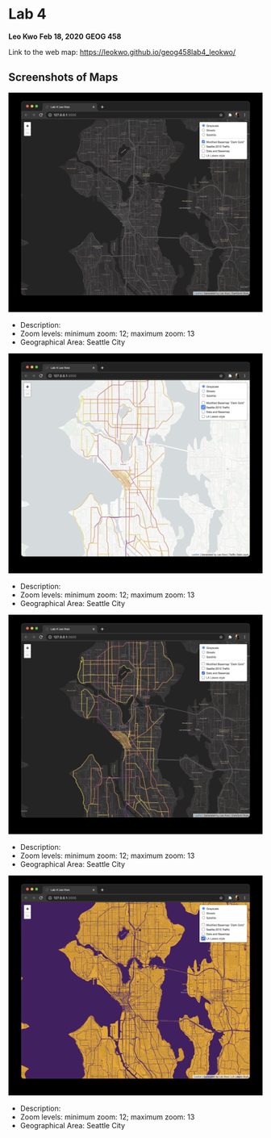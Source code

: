 
# Lab 4
**Leo Kwo**
**Feb 18, 2020**
**GEOG 458**

Link to the web map: https://leokwo.github.io/geog458lab4_leokwo/
## Screenshots of Maps

![basemap](img/base.jpg)
- Description:
- Zoom levels: minimum zoom: 12; maximum zoom: 13
- Geographical Area: Seattle City

![traffic map](img/traffic.jpg)
- Description:
- Zoom levels: minimum zoom: 12; maximum zoom: 13
- Geographical Area: Seattle City

![traffic and basemap](img/trafficAndBase.jpg)
- Description:
- Zoom levels: minimum zoom: 12; maximum zoom: 13
- Geographical Area: Seattle City

![lakers map](img/lakers.jpg)
- Description:
- Zoom levels: minimum zoom: 12; maximum zoom: 13
- Geographical Area: Seattle City
